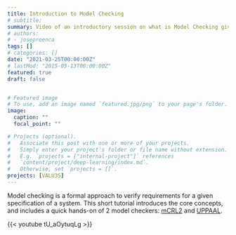 ```yaml
---
title: Introduction to Model Checking
# subtitle: 
summary: Video of an introductory session on what is Model Checking given in a training session for the [VALU3S](http://valu3s.eu/) project.
# authors:
# - joseproenca
tags: []
# categories: []
date: "2021-03-25T00:00:00Z"
# lastMod: "2015-05-13T00:00:00Z"
featured: true
draft: false


# Featured image
# To use, add an image named `featured.jpg/png` to your page's folder. 
image:
  caption: ""
  focal_point: ""

# Projects (optional).
#   Associate this post with one or more of your projects.
#   Simply enter your project's folder or file name without extension.
#   E.g. `projects = ["internal-project"]` references 
#   `content/project/deep-learning/index.md`.
#   Otherwise, set `projects = []`.
projects: [VALU3S]
---
```


Model checking is a formal approach to verify requirements for a given specification of a system. This short tutorial introduces the core concepts, and includes a quick hands-on of 2 model checkers: [mCRL2](https://mcrl2.org) and [UPPAAL](https://uppaal.org).

{{< youtube tU_aOytuqLg >}}

